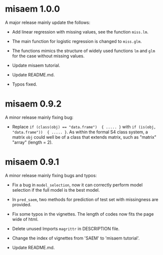 # misaem 1.0.0

A major release mainly update the follows:

* Add linear regression with missing values, see the function `miss.lm`.

* The main function for logistic regression is changed to `miss.glm`.

* The functions mimics the structure of widely used functions `lm` and `glm` for the case without missing values.

* Update misaem tutorial.

* Update README.md.

* Typos fixed.

# misaem 0.9.2

A minor release mainly fixing bug:

* Replace `if (class(obj) == "data.frame")  { ..... }` with `if (is(obj, "data.frame"))  { ..... }`. As within the formal S4 class system, a matrix `obj` could well be of a class that extends matrix, such as "matrix" "array" (length = 2).

# misaem 0.9.1

A minor release mainly fixing bugs and typos:

* Fix a bug in `model_selection`, now it can correctly perform model selection if the full model is the best model.

* In `pred_saem`, two methods for prediction of test set with missingness are provided.

* Fix some typos in the vignettes. The length of codes now fits the page wide of html.

* Delete unused Imports `magrittr` in DESCRIPTION file.

* Change the index of vignettes from 'SAEM' to 'misaem tutorial'.

* Update README.md.
